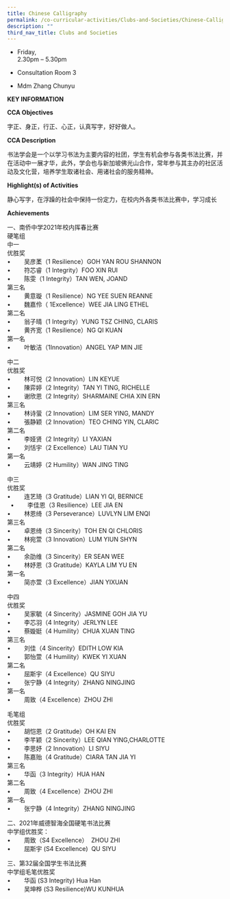 ```yaml
---
title: Chinese Calligraphy
permalink: /co-curricular-activities/Clubs-and-Societies/Chinese-Calligraphy
description: ""
third_nav_title: Clubs and Societies
---
```



*   Friday,  
    2.30pm – 5.30pm

*   Consultation Room 3


*   Mdm Zhang Chunyu


**KEY INFORMATION**

**CCA Objectives**


字正、身正，行正、心正，认真写字，好好做人。

**CCA Description**

书法学会是一个以学习书法为主要内容的社团，学生有机会参与各类书法比赛，并在活动中一展才华，此外，学会也与新加坡佛光山合作，常年参与其主办的社区活动及文化营，培养学生取诸社会、用诸社会的服务精神。

**Highlight(s) of Activities**

静心写字，在浮躁的社会中保持一份定力，在校内外各类书法比赛中，学习成长

**Achievements**

一、南侨中学2021年校内挥春比赛  <br>
硬笔组<br>
中一<br>
优胜奖<br>
•        吴彦葇（1 Resilience）GOH YAN ROU SHANNON<br>
•        符芯睿（1 Integrity）FOO XIN RUI  <br>
•        陈雯（1 Integrity）TAN WEN, JOAND<br>
第三名<br>
•        黄意璇（1 Resilience）NG YEE SUEN REANNE  <br>
•        魏嘉伶（ 1Excellence）WEE JIA LING ETHEL　<br>
第二名<br>
•        翁子晴（1 Integrity）YUNG TSZ CHING, CLARIS<br>
•        黄齐宽（1 Resilience）NG QI KUAN                  <br>
第一名<br>
•        叶敏洁（1Innovation）ANGEL YAP MIN JIE        


中二<br>
优胜奖<br>
•        林可悦（2 Innovation）LIN KEYUE<br>
•        陳弈婷（2 Integrity）TAN YI TING, RICHELLE<br>
•        谢欣恩（2 Integrity）SHARMAINE CHIA XIN ERN<br>
第三名<br>
•        林诗萤（2 Innovation）LIM SER YING, MANDY  <br>
•        張静颖（2 Innovation）TEO CHING YIN, CLARIC　<br>
第二名<br>
•        李娅贤（2 Integrity）LI YAXIAN<br>
•        刘恬宇（2 Excellence）LAU TIAN YU                  <br>
第一名<br>
•        云靖婷（2 Humility）WAN JING TING        

  

中三<br>
优胜奖<br>
•        连艺琦（3 Gratitude）LIAN YI QI, BERNICE       <br> 
•        李佳恩（3 Resilience）LEE JIA EN<br>
•        林恩绮（3 Perseverance）LUVLYN LIM ENQI        <br>
第三名<br>
•        卓恩绮（3 Sincerity）TOH EN QI CHLORIS<br>
•        林宛萱（3 Innovation）LUM YIUN SHYN　<br>
第二名<br>
•        余劭维（3 Sincerity）ER SEAN WEE <br>
•        林妤恩（3 Gratitude）KAYLA LIM YU EN                  <br>
第一名<br>
•        简亦萱（3 Excellence）JIAN YIXUAN                        　

  

中四<br>
优胜奖<br>
•        吴家毓（4 Sincerity）JASMINE GOH JIA YU        <br>
•        李芯羽（4 Integrity）JERLYN LEE<br>
•        蔡嫙娗（4 Humility）CHUA XUAN TING        <br>
第三名<br>
•        刘佳（4 Sincerity）EDITH LOW KIA<br>
•        郭怡萱（4 Humility）KWEK YI XUAN　<br>
第二名<br>
•        屈斯宇（4 Excellence）QU SIYU <br>
•        张宁静（4 Integrity）ZHANG NINGJING                  <br>
第一名<br>
•        周致（4 Excellence）ZHOU ZHI

  

毛笔组<br>
优胜奖<br>
•        胡恺恩（2 Gratitude）OH KAI EN        <br>
•        李芊颖（2 Sincerity）LEE QIAN YING,CHARLOTTE<br>
•        李思妤（2 Innovation）LI SIYU<br>
•        陈嘉贻（4 Gratitude）CIARA TAN JIA YI        <br>
第三名<br>
•        华函（3 Integrity）HUA HAN　<br>
第二名<br>
•        周致（4 Excellence）ZHOU ZHI                  <br>
第一名<br>
•        张宁静（4 Integrity）ZHANG NINGJING

  

二、2021年威德智海全国硬笔书法比赛<br>
中学组优胜奖：<br>
•        周致（S4 Excellence）  ZHOU ZHI<br>
•        屈斯宇 (S4 Excellence)  QU SIYU

  

三、第32届全国学生书法比赛<br>
中学组毛笔优胜奖<br>
•        华函 (S3 Integrity) Hua Han  <br>
•        吴坤桦 (S3 Resilience)WU KUNHUA